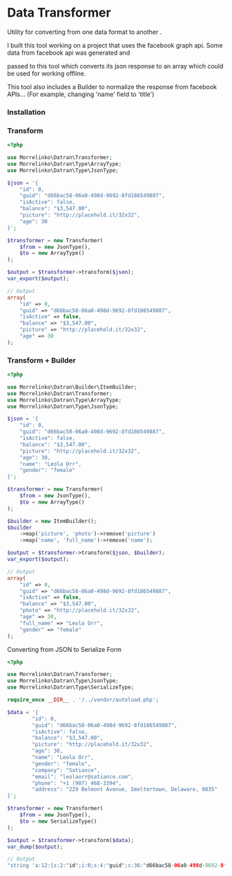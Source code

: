 Data Transformer
==================

Utility for converting from one data format to another .

I built this tool working on a project that uses the facebook graph api. Some data from facebook api was generated and

passed to this tool which converts its json response to an array which could be used for working offline.

This tool also includes a Builder to normalize the response from facebook APIs... (For example, changing 'name' field to 'title')

### Installation


### Transform

```php
<?php

use Morrelinko\Datran\Transformer;
use Morrelinko\Datran\Type\ArrayType;
use Morrelinko\Datran\Type\JsonType;

$json = '{
    "id": 0,
    "guid": "d66bac58-06a0-498d-9692-8fd186549887",
    "isActive": false,
    "balance": "$3,547.00",
    "picture": "http://placehold.it/32x32",
    "age": 30
}';

$transformer = new Transformer(
    $from = new JsonType(),
    $to = new ArrayType()
);

$output = $transformer->transform($json);
var_export($output);

// Output
array(
    "id" => 0,
    "guid" => "d66bac58-06a0-498d-9692-8fd186549887",
    "isActive" => false,
    "balance" => "$3,547.00",
    "picture" => "http://placehold.it/32x32",
    "age" => 30
);

```

### Transform + Builder

```php
<?php

use Morrelinko\Datran\Builder\ItemBuilder;
use Morrelinko\Datran\Transformer;
use Morrelinko\Datran\Type\ArrayType;
use Morrelinko\Datran\Type\JsonType;

$json = '{
    "id": 0,
    "guid": "d66bac58-06a0-498d-9692-8fd186549887",
    "isActive": false,
    "balance": "$3,547.00",
    "picture": "http://placehold.it/32x32",
    "age": 30,
    "name": "Leola Orr",
    "gender": "female"
}';

$transformer = new Transformer(
    $from = new JsonType(),
    $to = new ArrayType()
);

$builder = new ItemBuilder();
$builder
    ->map('picture', 'photo')->remove('picture')
    ->map('name', 'full_name')->remove('name');

$output = $transformer->transform($json, $builder);
var_export($output);

// Output
array(
    "id" => 0,
    "guid" => "d66bac58-06a0-498d-9692-8fd186549887",
    "isActive" => false,
    "balance" => "$3,547.00",
    "photo" => "http://placehold.it/32x32",
    "age" => 30,
    "full_name" => "Leola Orr",
    "gender" => "female"
);

```

Converting from JSON to Serialize Form

```php
<?php

use Morrelinko\Datran\Transformer;
use Morrelinko\Datran\Type\JsonType;
use Morrelinko\Datran\Type\SerializeType;

require_once __DIR__ . '/../vendor/autoload.php';

$data = '{
        "id": 0,
        "guid": "d66bac58-06a0-498d-9692-8fd186549887",
        "isActive": false,
        "balance": "$3,547.00",
        "picture": "http://placehold.it/32x32",
        "age": 30,
        "name": "Leola Orr",
        "gender": "female",
        "company": "Satiance",
        "email": "leolaorr@satiance.com",
        "phone": "+1 (907) 468-3394",
        "address": "229 Belmont Avenue, Smeltertown, Delaware, 9835"
}';

$transformer = new Transformer(
    $from = new JsonType(),
    $to = new SerializeType()
);

$output = $transformer->transform($data);
var_dump($output);

// Output
"string 'a:12:{s:2:"id";i:0;s:4:"guid";s:36:"d66bac58-06a0-498d-9692-8fd186549887";s:8:"isActive";b:0;s:7:"balance";s:9:"$3,547.00";s:7:"picture";s:25:"http://placehold.it/32x32";s:3:"age";i:30;s:4:"name";s:9:"Leola Orr";s:6:"gender";s:6:"female";s:7:"company";s:8:"Satiance";s:5:"email";s:21:"leolaorr@satiance.com";s:5:"phone";s:17:"+1 (907) 468-3394";s:7:"address";s:47:"229 Belmont Avenue, Smeltertown, Delaware, 9835";}' (length=415)"
